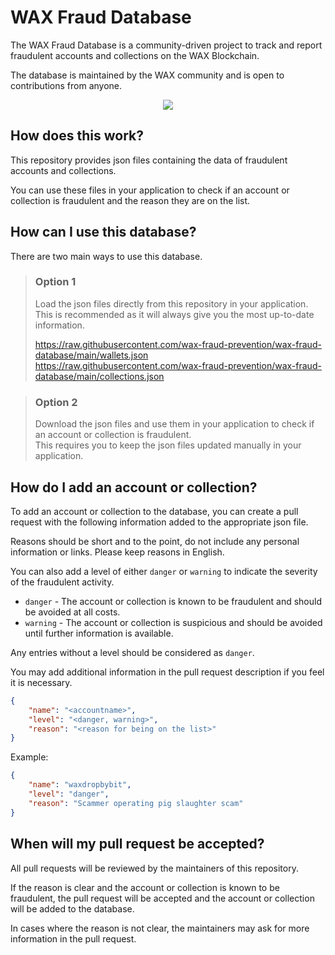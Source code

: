 # WAX Fraud Database

The WAX Fraud Database is a community-driven project to track and report fraudulent accounts and collections on the WAX Blockchain.  

The database is maintained by the WAX community and is open to contributions from anyone.

<p align="center">
  <img src="https://avatars.githubusercontent.com/u/161926701?s=300" />
</p>


## How does this work?

This repository provides json files containing the data of fraudulent accounts and collections.

You can use these files in your application to check if an account or collection is fraudulent and the reason they are on the list.


## How can I use this database?

There are two main ways to use this database.

> ### Option 1
> Load the json files directly from this repository in your application.  
This is recommended as it will always give you the most up-to-date information.
>
> https://raw.githubusercontent.com/wax-fraud-prevention/wax-fraud-database/main/wallets.json  
> https://raw.githubusercontent.com/wax-fraud-prevention/wax-fraud-database/main/collections.json

> ### Option 2
> Download the json files and use them in your application to check if an account or collection is fraudulent.  
This requires you to keep the json files updated manually in your application.


## How do I add an account or collection?

To add an account or collection to the database, you can create a pull request with the following information added to the appropriate json file.

Reasons should be short and to the point, do not include any personal information or links. Please keep reasons in English.

You can also add a level of either `danger` or `warning` to indicate the severity of the fraudulent activity.

- `danger` - The account or collection is known to be fraudulent and should be avoided at all costs.
- `warning` - The account or collection is suspicious and should be avoided until further information is available.

Any entries without a level should be considered as `danger`.

You may add additional information in the pull request description if you feel it is necessary. 

```json
{
    "name": "<accountname>",
    "level": "<danger, warning>",
    "reason": "<reason for being on the list>"
}
```

Example:
```json
{
    "name": "waxdropbybit",
    "level": "danger",
    "reason": "Scammer operating pig slaughter scam"
}
```


## When will my pull request be accepted?

All pull requests will be reviewed by the maintainers of this repository.

If the reason is clear and the account or collection is known to be fraudulent, the pull request will be accepted and the account or collection will be added to the database.

In cases where the reason is not clear, the maintainers may ask for more information in the pull request.

